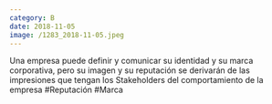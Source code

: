 ```yaml
--- 
category: B 
date: 2018-11-05 
image: /1283_2018-11-05.jpeg 
--- 
```


Una empresa puede definir y comunicar su identidad y su marca corporativa, pero su imagen y su reputación se derivarán de las impresiones que tengan los Stakeholders del comportamiento de la empresa #Reputación #Marca